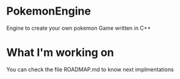 # PokemonEngine
Engine to create your own pokemon Game written in C++

# What I'm working on
You can check the file ROADMAP.md to know next implmentations
